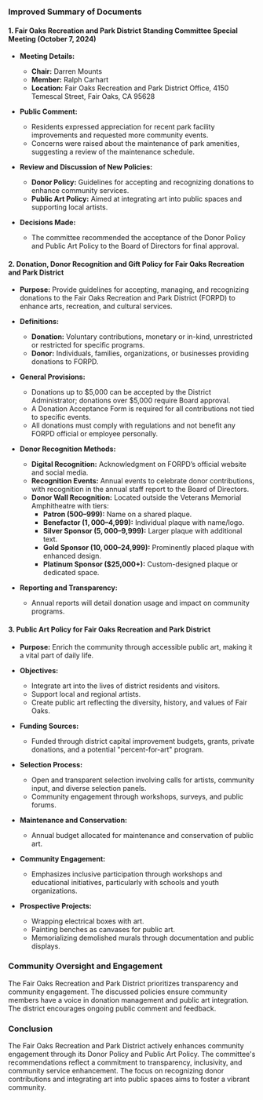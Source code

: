 ### Improved Summary of Documents

#### 1. **Fair Oaks Recreation and Park District Standing Committee Special Meeting (October 7, 2024)**

- **Meeting Details:**
  - **Chair:** Darren Mounts
  - **Member:** Ralph Carhart
  - **Location:** Fair Oaks Recreation and Park District Office, 4150 Temescal Street, Fair Oaks, CA 95628

- **Public Comment:**
  - Residents expressed appreciation for recent park facility improvements and requested more community events.
  - Concerns were raised about the maintenance of park amenities, suggesting a review of the maintenance schedule.

- **Review and Discussion of New Policies:**
  - **Donor Policy:** Guidelines for accepting and recognizing donations to enhance community services.
  - **Public Art Policy:** Aimed at integrating art into public spaces and supporting local artists.

- **Decisions Made:**
  - The committee recommended the acceptance of the Donor Policy and Public Art Policy to the Board of Directors for final approval.

#### 2. **Donation, Donor Recognition and Gift Policy for Fair Oaks Recreation and Park District**

- **Purpose:** Provide guidelines for accepting, managing, and recognizing donations to the Fair Oaks Recreation and Park District (FORPD) to enhance arts, recreation, and cultural services.

- **Definitions:**
  - **Donation:** Voluntary contributions, monetary or in-kind, unrestricted or restricted for specific programs.
  - **Donor:** Individuals, families, organizations, or businesses providing donations to FORPD.

- **General Provisions:**
  - Donations up to $5,000 can be accepted by the District Administrator; donations over $5,000 require Board approval.
  - A Donation Acceptance Form is required for all contributions not tied to specific events.
  - All donations must comply with regulations and not benefit any FORPD official or employee personally.

- **Donor Recognition Methods:**
  - **Digital Recognition:** Acknowledgment on FORPD’s official website and social media.
  - **Recognition Events:** Annual events to celebrate donor contributions, with recognition in the annual staff report to the Board of Directors.
  - **Donor Wall Recognition:** Located outside the Veterans Memorial Amphitheatre with tiers:
    - **Patron ($500–$999):** Name on a shared plaque.
    - **Benefactor ($1,000–$4,999):** Individual plaque with name/logo.
    - **Silver Sponsor ($5,000–$9,999):** Larger plaque with additional text.
    - **Gold Sponsor ($10,000–$24,999):** Prominently placed plaque with enhanced design.
    - **Platinum Sponsor ($25,000+):** Custom-designed plaque or dedicated space.

- **Reporting and Transparency:**
  - Annual reports will detail donation usage and impact on community programs.

#### 3. **Public Art Policy for Fair Oaks Recreation and Park District**

- **Purpose:** Enrich the community through accessible public art, making it a vital part of daily life.

- **Objectives:**
  - Integrate art into the lives of district residents and visitors.
  - Support local and regional artists.
  - Create public art reflecting the diversity, history, and values of Fair Oaks.

- **Funding Sources:**
  - Funded through district capital improvement budgets, grants, private donations, and a potential "percent-for-art" program.

- **Selection Process:**
  - Open and transparent selection involving calls for artists, community input, and diverse selection panels.
  - Community engagement through workshops, surveys, and public forums.

- **Maintenance and Conservation:**
  - Annual budget allocated for maintenance and conservation of public art.

- **Community Engagement:**
  - Emphasizes inclusive participation through workshops and educational initiatives, particularly with schools and youth organizations.

- **Prospective Projects:**
  - Wrapping electrical boxes with art.
  - Painting benches as canvases for public art.
  - Memorializing demolished murals through documentation and public displays.

### Community Oversight and Engagement

The Fair Oaks Recreation and Park District prioritizes transparency and community engagement. The discussed policies ensure community members have a voice in donation management and public art integration. The district encourages ongoing public comment and feedback.

### Conclusion

The Fair Oaks Recreation and Park District actively enhances community engagement through its Donor Policy and Public Art Policy. The committee's recommendations reflect a commitment to transparency, inclusivity, and community service enhancement. The focus on recognizing donor contributions and integrating art into public spaces aims to foster a vibrant community.
